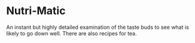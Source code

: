 # Nutri-Matic
An instant but highly detailed examination of the taste buds to see what is likely to go down well. There are also recipes for tea.
